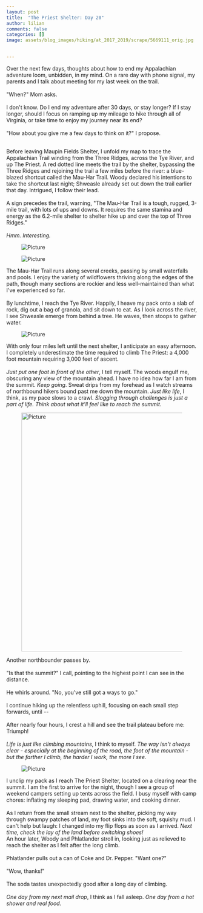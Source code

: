 ```yaml
---
layout: post  
title:  "The Priest Shelter: Day 20"  
author: lilian  
comments: false  
categories: []  
image: assets/blog_images/hiking/at_2017_2019/scrape/5669111_orig.jpg 
                  

---
```

Over the next few days, thoughts about how to end my Appalachian adventure loom, unbidden, in my mind. On a rare day with phone signal, my parents and I talk about meeting&nbsp;for my last week on the trail.<br><br>"When?" Mom asks.<br><br>I don't know. Do I end my adventure after 30 days, or stay longer? If I stay longer, should I focus on ramping up my mileage to hike through all of Virginia, or take time to enjoy my journey near its end?<br><br>"How about you give me a few days to think on it?" I propose.<br><br>

Before leaving Maupin Fields Shelter, I unfold my map to trace the Appalachian Trail winding from the Three Ridges, across the Tye River, and up The Priest. A red dotted line meets the trail by the shelter, bypassing the Three Ridges and rejoining the trail a few miles before the river: a blue-blazed shortcut called the Mau-Har Trail. Woody declared his intentions to take the shortcut last night; Shweasle already set out down the trail earlier that day. Intrigued, I follow their lead.<br><br>A sign precedes the trail, warning, "The Mau-Har Trail is a tough, rugged, 3-mile trail, with lots of ups and downs. It requires the same stamina and energy as the 6.2-mile shelter to shelter hike up and over the top of Three Ridges."<br><br><em>Hmm. Interesting.</em>

<figure><img src="{{site.baseurl}}/assets/blog_images/hiking/at_2017_2019/scrape/5669111_orig.jpg" alt="Picture" style="width:auto;max-width:100%"></figure>

<figure><img src="{{site.baseurl}}/assets/blog_images/hiking/at_2017_2019/scrape/959241_orig.jpg" alt="Picture" style="width:auto;max-width:100%"></figure>

The Mau-Har Trail runs along several creeks, passing by small waterfalls and pools. I enjoy the variety of wildflowers thriving along the edges of the path, though many sections are rockier and less well-maintained than what I've experienced so far.<br><br>By lunchtime, I reach the Tye River. Happily, I heave my pack onto a slab of rock, dig out a bag of granola, and sit down to eat. As I look across the river, I see Shweasle emerge from behind a tree. He waves, then stoops to gather water.

<figure><img src="{{site.baseurl}}/assets/blog_images/hiking/at_2017_2019/scrape/1159894_orig.jpg" alt="Picture" style="width:auto;max-width:100%"></figure>

With only four miles left until the next shelter, I anticipate an easy afternoon. I completely underestimate the time required to climb The Priest: a 4,000 foot mountain requiring 3,000 feet of ascent.<br><br><em>Just put one foot in front of the other</em>, I tell myself. The woods engulf me, obscuring any view of the mountain ahead. I have no idea how far I am from the summit. <em>Keep going</em>. Sweat drips from my forehead as I watch streams of northbound hikers bound past me down the mountain. <em>Just like life</em>, I think, as my pace slows to a crawl. <em>Slogging through challenges is just a part of life. Think about what it'll feel like to reach the summit.</em>

<figure><img src="{{site.baseurl}}/assets/blog_images/hiking/at_2017_2019/scrape/9051119.jpg?628" alt="Picture" style="width:628;max-width:100%"></figure>

Another northbounder passes by.<br><br>"Is that the summit?" I call, pointing to the highest point I can see in the distance.<br><br>He whirls around. "No, you've still got a ways to go."<br><br>I continue hiking up the relentless uphill, focusing on each small step forwards, until --<br><br>After nearly four hours, I crest a hill and see the trail plateau before me: Triumph!<br><br><em>Life is just like climbing mountains</em>, I think to myself. <em>The way isn't always clear - especially at the beginning of the road, the foot of the mountain - but the farther I climb, the harder I work, the more I see.</em>

<figure><img src="{{site.baseurl}}/assets/blog_images/hiking/at_2017_2019/scrape/3767452_orig.jpg" alt="Picture" style="width:auto;max-width:100%"></figure>

I unclip my pack as I reach The Priest Shelter, located on a clearing near the summit. I am the first to arrive for the night, though I see a group of weekend campers setting up tents across the field. I busy myself with camp chores: inflating my sleeping pad, drawing water, and cooking dinner.<br><br>As I return from the small stream next to the shelter, picking my way through swampy patches of land, my foot sinks into the soft, squishy mud. I can't help but laugh: I changed into my flip flops as soon as I arrived. <em>Next time, check the lay of the land before switching shoes</em><em>!</em><br>An hour later, Woody and Phlatlander stroll in, looking just as relieved to reach the shelter as I felt after the long climb.<br><br>Phlatlander pulls out a can of Coke and Dr. Pepper. "Want one?"<br><br>"Wow, thanks!"<br><br>The soda tastes unexpectedly good after a long day of climbing.<br><br><em>One day from my next mail drop</em>, I think as I fall asleep. <em>One day from a hot shower and real food.</em>